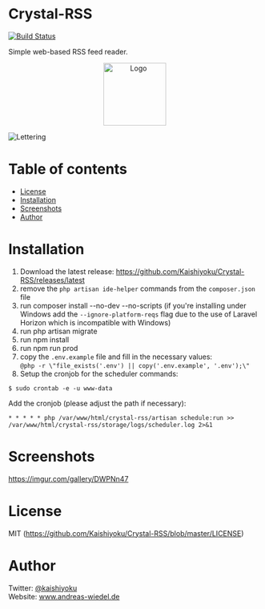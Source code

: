 # Crystal-RSS

[![Build Status](https://travis-ci.org/Kaishiyoku/Crystal-RSS.svg?branch=master)](https://travis-ci.org/Kaishiyoku/Crystal-RSS)

Simple web-based RSS feed reader.

<p align="center">
 <img src="https://main.andreas-wiedel.de/myfiles/other/crystal-rss/Crystal_RSS_Logo.svg" alt="Logo" width="125"/>
</p>

![Lettering](https://main.andreas-wiedel.de/myfiles/other/crystal-rss/Crystal_RSS_Lettering.svg)

Table of contents
=================
  * [License](#license)
  * [Installation](#installation)
  * [Screenshots](#screenshots)
  * [Author](#author)
  
Installation
============
1. Download the latest release: https://github.com/Kaishiyoku/Crystal-RSS/releases/latest
2. remove the `php artisan ide-helper` commands from the `composer.json` file
3. run composer install --no-dev --no-scripts (if you're installing under Windows add the `--ignore-platform-reqs` flag due to the use of Laravel Horizon which is incompatible with Windows)
4. run php artisan migrate
5. run npm install
6. run npm run prod
7. copy the `.env.example` file and fill in the necessary values:  
`@php -r \"file_exists('.env') || copy('.env.example', '.env');\"`
8. Setup the cronjob for the scheduler commands:  
```
$ sudo crontab -e -u www-data
```
Add the cronjob (please adjust the path if necessary):
```
* * * * * php /var/www/html/crystal-rss/artisan schedule:run >> /var/www/html/crystal-rss/storage/logs/scheduler.log 2>&1
```

Screenshots
===========
https://imgur.com/gallery/DWPNn47

License
=======
MIT (https://github.com/Kaishiyoku/Crystal-RSS/blob/master/LICENSE)


Author
======
Twitter: [@kaishiyoku](https://twitter.com/kaishiyoku)  
Website: www.andreas-wiedel.de
